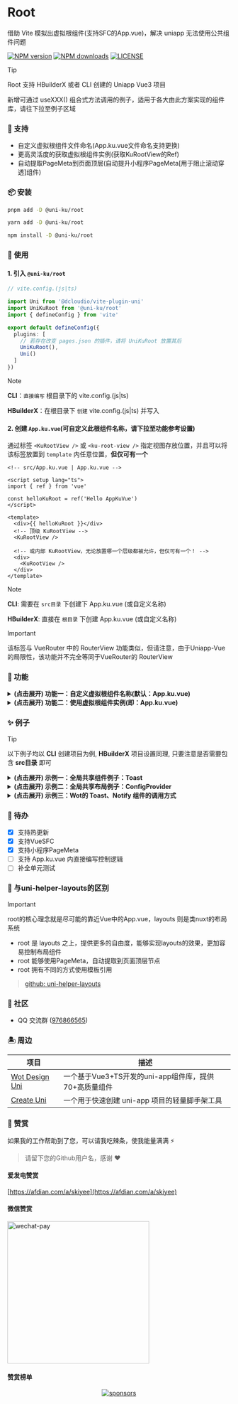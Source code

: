 # Root

借助 Vite 模拟出虚拟根组件(支持SFC的App.vue)，解决 uniapp 无法使用公共组件问题

[![NPM version](https://img.shields.io/npm/v/@uni-ku/root?color=92DCD2&labelColor=18181B&label=npm)](https://www.npmjs.com/package/@uni-ku/root)
[![NPM downloads](https://img.shields.io/npm/dm/@uni-ku/root?color=92DCD2&labelColor=18181B&label=downloads)](https://www.npmjs.com/package/@uni-ku/root)
[![LICENSE](https://img.shields.io/github/license/uni-ku/root?style=flat&color=92DCD2&labelColor=18181B&label=license)](https://www.npmjs.com/package/@uni-ku/root)

> [!Tip]
> Root 支持 HBuilderX 或者 CLI 创建的 Uniapp Vue3 项目
>
> 新增可通过 useXXX() 组合式方法调用的例子，适用于各大由此方案实现的组件库，请往下拉至例子区域

### 🎏 支持

- 自定义虚拟根组件文件命名(App.ku.vue文件命名支持更换)
- 更高灵活度的获取虚拟根组件实例(获取KuRootView的Ref)
- 自动提取PageMeta到页面顶层(自动提升小程序PageMeta[用于阻止滚动穿透]组件)

### 📦 安装

```bash
pnpm add -D @uni-ku/root

yarn add -D @uni-ku/root

npm install -D @uni-ku/root
```

### 🚀 使用

#### 1. 引入 `@uni-ku/root`

```ts
// vite.config.(js|ts)

import Uni from '@dcloudio/vite-plugin-uni'
import UniKuRoot from '@uni-ku/root'
import { defineConfig } from 'vite'

export default defineConfig({
  plugins: [
    // 若存在改变 pages.json 的插件，请将 UniKuRoot 放置其后
    UniKuRoot(),
    Uni()
  ]
})
```

> [!Note]
> **CLI**：`直接编写` 根目录下的 vite.config.(js|ts)
>
> **HBuilderX**：在根目录下 `创建`  vite.config.(js|ts) 并写入

#### 2. 创建 `App.ku.vue`(可自定义此根组件名称，请下拉至功能参考设置)

通过标签 `<KuRootView />` 或 `<ku-root-view />` 指定视图存放位置，并且可以将该标签放置到 `template` 内任意位置，**但仅可有一个**

```vue
<!-- src/App.ku.vue | App.ku.vue -->

<script setup lang="ts">
import { ref } from 'vue'

const helloKuRoot = ref('Hello AppKuVue')
</script>

<template>
  <div>{{ helloKuRoot }}</div>
  <!-- 顶级 KuRootView -->
  <KuRootView />

  <!-- 或内部 KuRootView，无论放置哪一个层级都被允许，但仅可有一个！ -->
  <div>
    <KuRootView />
  </div>
</template>
```

> [!Note]
> **CLI**: 需要在 `src目录` 下创建下 App.ku.vue (或自定义名称)
>
> **HBuilderX**: 直接在 `根目录` 下创建 App.ku.vue (或自定义名称)

> [!Important]
> 该标签与 VueRouter 中的 RouterView 功能类似，但请注意，由于Uniapp-Vue的局限性，该功能并不完全等同于VueRouter的 RouterView

### 🎉 功能

<details>

<summary>
  <strong> (点击展开) 功能一：自定义虚拟根组件名称(默认：App.ku.vue)</strong>
</summary>

#### 1. 通过设置 vite.config.(js|ts) 下插件的参数 `rootFileName` 来自定义虚拟根组件名称

```ts
// vite.config.(js|ts)

import Uni from '@dcloudio/vite-plugin-uni'
import UniKuRoot from '@uni-ku/root'
import { defineConfig } from 'vite'

export default defineConfig({
  plugins: [
    UniKuRoot({
      // 默认含后缀 .vue，直接设置命名即可
      rootFileName: 'KuRoot',
    }),
    // ...other plugins
  ]
})
```

#### 2. 创建/修改虚拟根组件为 `KuRoot.vue`，即可实现自定义，其余功能不变

```ts
// App.ku.vue 文件重命名为 KuRoot.vue
```

</details>

<details>

<summary>
  <strong> (点击展开) 功能二：使用虚拟根组件实例(即：App.ku.vue)</strong>
</summary>
<br/>

> 有两种启用方式，局部或全部启用

#### 一、 局部启用

#### 1. 暴露出 App.ku.vue 里所要被使用的变量或方法

```vue
<!-- src/App.ku.vue | App.ku.vue -->

<script setup lang="ts">
import { ref } from 'vue'

const helloKuRoot = ref('Hello AppKuVue')

const exposeRef = ref('this is form app.Ku.vue')

defineExpose({
  exposeRef,
})
</script>

<template>
  <div>
    <div>{{ helloKuRoot }}</div>
    <KuRootView />
  </div>
</template>
```

#### 2. 在 template 内编写 root="uniKuRoot"，并通过 const uniKuRoot = ref() 获取模板引用

> uniKuRoot 仅是一个变量，你可以根据你习惯重新命名

```vue
<!-- src/pages/*.vue -->

<script setup lang="ts">
import { ref } from 'vue'

const uniKuRoot = ref()
</script>

<template root="uniKuRoot">
  <view>
    Hello UniKuRoot
  </view>
</template>
```

#### 二、全局启用

#### 1. 通过配置 `enabledGlobalRef` 开启全局自动注入 App.ku 实例

```ts
// vite.config.(js|ts)

import Uni from '@dcloudio/vite-plugin-uni'
import UniKuRoot from '@uni-ku/root'
import { defineConfig } from 'vite'

export default defineConfig({
  plugins: [
    UniKuRoot({
      enabledGlobalRef: true
    }),
    Uni()
  ]
})
```

#### 2. 暴露出 App.ku 里所要被使用的变量或方法

```vue
<!-- src/App.ku.vue | App.ku.vue -->

<script setup lang="ts">
import { ref } from 'vue'

const helloKuRoot = ref('Hello UniKuRoot')

const exposeRef = ref('this is from App.ku.vue')

defineExpose({
  exposeRef,
})
</script>

<template>
  <div>
    <div>{{ helloKuRoot }}</div>
    <KuRootView />
  </div>
</template>
```

#### 3. 通过特有内置方法 `getCurrentPages()` 获取暴露的数据

```vue
<!-- src/pages/*.vue -->

<script setup lang="ts">
import { onMounted, ref } from 'vue'

const pagesStack = getCurrentPages()
const uniKuRoot = ref()

onMounted(() => {
  uniKuRoot.value = pagesStack[pagesStack.length - 1].$vm.$refs.uniKuRoot
})
</script>

<template>
  <view>
    Hello UniKuRoot
  </view>
</template>
```

</details>

### ✨ 例子

> [!TIP]
> 以下例子均以 **CLI** 创建项目为例, **HBuilderX** 项目设置同理, 只要注意是否需要包含 **src目录** 即可

<details>

<summary>
  <strong>(点击展开) 示例一：全局共享组件例子：Toast</strong>
</summary>
<br />

> 不仅是 Toast 组件，还可以是 Message、LoginPopup 等等

- 🔗 [查看以下完整项目例子](https://github.com/uni-ku/root/tree/main/examples)

1. 编写 Toast 组件

```vue
<!-- src/components/GlobalToast.vue -->

<script setup lang="ts">
import { useToast } from '@/composables/useToast'

const { globalToastState, hideToast } = useToast()
</script>

<template>
  <div v-if="globalToastState" class="toast-wrapper" @click="hideToast">
    <div class="toast-box">
      welcome to use @uni-ku/root
    </div>
  </div>
</template>

<style scoped>
.toast-wrapper{
  position: fixed;
  top: 0;
  left: 0;
  width: 100%;
  height: 100%;
  background-color: rgba(0, 0, 0, 0.5);
  display: flex;
  align-items: center;
  justify-content: center;
}

.toast-box{
  background: white;
  color: black;
}
</style>
```

2. 实现 Toast 组合式API

```ts
// src/composables/useToast

import { ref } from 'vue'

const globalToastState = ref(false)

export function useToast() {
  function showToast() {
    globalToastState.value = true
  }

  function hideToast() {
    globalToastState.value = false
  }

  return {
    globalToastState,
    showToast,
    hideToast,
  }
}
```

3. 挂载至 App.ku.vue

```vue
<!-- src/App.ku.vue -->

<script setup lang="ts">
import GlobalToast from '@/components/GlobalToast.vue'
</script>

<template>
  <KuRootView />
  <GlobalToast />
</template>
```

4. 视图内部触发全局 Toast 组件

```vue
<!-- src/pages/*.vue -->

<script setup lang="ts">
import { useToast } from '@/composables/useToast'

const { showToast } = useToast()
</script>

<template>
  <view>
    Hello UniKuRoot
  </view>
  <button @click="showToast">
    视图内触发展示Toast
  </button>
</template>
```

</details>

<details>

<summary>
  <strong>(点击展开) 示例二：全局共享布局例子：ConfigProvider</strong>
</summary>
<br />

> 不仅仅只有ConfigProvider，还能是Layout、NavBar、TabBar等等！

如果你正在使用wot组件，那么可以直接从这里获取到相关使用文档[点击查看](https://wot-design-uni.cn/component/config-provider.html#%E5%85%A8%E5%B1%80%E5%85%B1%E4%BA%AB)

1. 以 Wot 组件库中 WdConfigProvider 为例子

```vue
<!-- src/App.ku.vue -->

<script setup lang="ts">
import { useTheme } from './composables/useTheme'

const { theme, themeVars } = useTheme({
  buttonPrimaryBgColor: '#07c160',
  buttonPrimaryColor: '#07c160'
})
</script>

<template>
  <div>Hello AppKuVue</div>
  <!-- 假设已注册 WdConfigProvider 组件 -->
  <WdConfigProvider :theme="theme" :theme-vars="themeVars">
    <KuRootView />
  </WdConfigProvider>
</template>
```

2. 编写主题相关组合式API

```ts
// src/composables/useTheme.ts

import type { ConfigProviderThemeVars } from 'wot-design-uni'
import { ref } from 'vue'

const theme = ref<'light' | 'dark'>(false)
const themeVars = ref<ConfigProviderThemeVars>()

export function useTheme(vars?: ConfigProviderThemeVars) {
  vars && (themeVars.value = vars)

  function toggleTheme(mode?: 'light' | 'dark') {
    theme.value = mode || (theme.value === 'light' ? 'dark' : 'light')
  }

  return {
    theme,
    themeVars,
    toggleTheme,
  }
}
```

3. 切换主题模式

```vue
<!-- src/pages/*.vue -->

<script setup lang="ts">
import { useTheme } from '@/composables/useTheme'

const { theme, toggleTheme } = useTheme()
</script>

<template>
  <button @click="toggleTheme">
    切换主题，当前模式：{{ theme }}
  </button>
</template>
```

</details>

<details>

<summary>
  <strong>(点击展开) 示例三：Wot的 Toast、Notify 组件的调用方式</strong>
</summary>
<br />

> 以下示例以 Toast 为例子

1. 挂载组件

```vue
<!-- src/App.ku.vue | App.ku.vue -->
<template>
  <KuRootView />
  <!-- 注意：需要先注册 WdToast 组件才可使用 -->
  <WdToast />
</template>
```

2. 调用组件

```vue
<!-- src/pages/*.vue -->
<script setup lang="ts">
import { useToast } from '@/uni_modules/wot-design-uni'

const toast = useToast()

function showToast() {
  toast.show('Hey there, this is @uni-ku/root')
}
</script>

<template>
  <view>这是在任意页面才可见</view>
  <WdButton @click="showToast">
    展示Toast信息
  </WdButton>
</template>
```

</details>

### 📝 待办

- [x] 支持热更新
- [x] 支持VueSFC
- [x] 支持小程序PageMeta
- [ ] 支持 App.ku.vue 内直接编写控制逻辑
- [ ] 补全单元测试

### 🤔 与uni-helper-layouts的区别

> [!Important]
> root的核心理念就是尽可能的靠近Vue中的App.vue，layouts 则是类nuxt的布局系统

- root 是 layouts 之上，提供更多的自由度，能够实现layouts的效果，更加容易控制布局组件
- root 能够使用PageMeta，自动提取到页面顶层节点
- root 拥有不同的方式使用模板引用

> [github: uni-helper-layouts](https://github.com/uni-helper/vite-plugin-uni-layouts)

### 📣 社区

- QQ 交流群 ([976866565](https://qm.qq.com/q/FyHN1X5qwK))

### 🏝 周边

|项目|描述|
|---|---|
|[Wot Design Uni](https://github.com/Moonofweisheng/wot-design-uni/)|一个基于Vue3+TS开发的uni-app组件库，提供70+高质量组件|
|[Create Uni](https://github.com/uni-helper/create-uni)|一个用于快速创建 uni-app 项目的轻量脚手架工具|

### 💖 赞赏

如果我的工作帮助到了您，可以请我吃辣条，使我能量满满 ⚡

> 请留下您的Github用户名，感谢 ❤

#### 爱发电赞赏

[https://afdian.com/a/skiyee](https://afdian.com/a/skiyee)

#### 微信赞赏

<img src="https://cdn.jsdelivr.net/gh/Skiyee/sponsors@main/assets/wechat-pay.png" alt="wechat-pay" width="320" />

#### 赞赏榜单

<p align="center">
  <a href="https://github.com/Skiyee/sponsors">
    <img alt="sponsors" src="https://cdn.jsdelivr.net/gh/Skiyee/Skiyee@main/sponsors.svg"/>
  </a>
</p>
